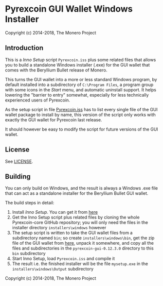 # Pyrexcoin GUI Wallet Windows Installer #

Copyright (c) 2014-2018, The Monero Project

## Introduction ##

This is a *Inno Setup* script `Pyrexcoin.iss` plus some related files
that allows you to build a standalone Windows installer (.exe) for
the GUI wallet that comes with the Beryllium Bullet release of Monero.

This turns the GUI wallet into a more or less standard Windows program,
by default installed into a subdirectory of `C:\Program Files`, a
program group with some icons in the *Start* menu, and automatic
uninstall support. It helps lowering the "barrier to entry"
somewhat, especially for less technically experienced users of
Pyrexcoin.

As the setup script in file [Pyrexcoin.iss](Pyrexcoin.iss) has to list every
single file of the GUI wallet package to install by name,
this version of the script only works with exactly the GUI wallet
for Pyrexcoin last release.

It should however be easy to modify the script for future
versions of the GUI wallet.

## License ##

See [LICENSE](LICENSE).

## Building ##

You can only build on Windows, and the result is always a
Windows .exe file that can act as a standalone installer for the
Beryllium Bullet GUI wallet.

The build steps in detail:

1. Install *Inno Setup*. You can get it from [here](http://www.jrsoftware.org/isdl.php)
2. Get the Inno Setup script plus related files by cloning the whole Pyrexcoin-core GitHub repository; you will only need the files in the installer directory `installers\windows` however
3. The setup script is written to take the GUI wallet files from a subdirectory named `bin`; so create `installers\windows\bin`, get the zip file of the GUI wallet from [here](https://pyrexcoin.com/downloads/), unpack it somewhere, and copy all the files and subdirectories in the `pyrexcoin-gui-0.12.3.0` directory to this `bin` subdirectory
4. Start Inno Setup, load `Pyrexcoin.iss` and compile it
5. The result i.e. the finished installer will be the file `mysetup.exe` in the `installers\windows\Output` subdirectory 

Copyright (c) 2014-2018, The Monero Project